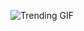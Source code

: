 ![Trending GIF](https://media1.giphy.com/media/2jMtpIi8mhE8ctiMtK/giphy.gif?cid=8bb21772ut9ucuntoq0m1z0hp5caf1u07jnrmf8esypvsw69&ep=v1_gifs_search&rid=giphy.gif&ct=g)
